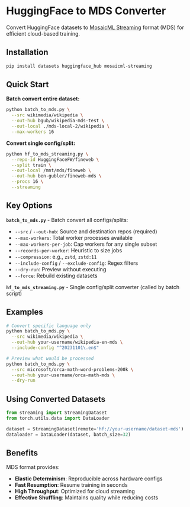 # HuggingFace to MDS Converter

Convert HuggingFace datasets to [MosaicML Streaming](https://docs.mosaicml.com/projects/streaming/en/latest/index.html) format (MDS) for efficient cloud-based training.

## Installation

```bash
pip install datasets huggingface_hub mosaicml-streaming
```

## Quick Start

**Batch convert entire dataset:**

```bash
python batch_to_mds.py \
  --src wikimedia/wikipedia \
  --out-hub bgub/wikipedia-mds-test \
  --out-local ./mds-local-2/wikipedia \
  --max-workers 16
```

**Convert single config/split:**

```bash
python hf_to_mds_streaming.py \
  --repo-id HuggingFaceFW/fineweb \
  --split train \
  --out-local /mnt/mds/fineweb \
  --out-hub ben-gubler/fineweb-mds \
  --procs 16 \
  --streaming
```

## Key Options

**`batch_to_mds.py`** - Batch convert all configs/splits:

- `--src` / `--out-hub`: Source and destination repos (required)
- `--max-workers`: Total worker processes available
- `--max-workers-per-job`: Cap workers for any single subset
- `--records-per-worker`: Heuristic to size jobs
- `--compression`: e.g., `zstd`, `zstd:11`
- `--include-config` / `--exclude-config`: Regex filters
- `--dry-run`: Preview without executing
- `--force`: Rebuild existing datasets

**`hf_to_mds_streaming.py`** - Single config/split converter (called by batch script)

## Examples

```bash
# Convert specific language only
python batch_to_mds.py \
  --src wikimedia/wikipedia \
  --out-hub your-username/wikipedia-en-mds \
  --include-config "^20231101\.en$"

# Preview what would be processed
python batch_to_mds.py \
  --src microsoft/orca-math-word-problems-200k \
  --out-hub your-username/orca-math-mds \
  --dry-run
```

## Using Converted Datasets

```python
from streaming import StreamingDataset
from torch.utils.data import DataLoader

dataset = StreamingDataset(remote='hf://your-username/dataset-mds')
dataloader = DataLoader(dataset, batch_size=32)
```

## Benefits

MDS format provides:

- **Elastic Determinism**: Reproducible across hardware configs
- **Fast Resumption**: Resume training in seconds
- **High Throughput**: Optimized for cloud streaming
- **Effective Shuffling**: Maintains quality while reducing costs
